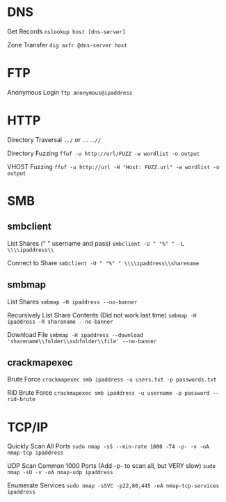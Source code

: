 # DNS

Get Records
`nslookup host [dns-server]`

Zone Transfer
`dig axfr @dns-server host`

# FTP

Anonymous Login
`ftp anonymous@ipaddress`

# HTTP

Directory Traversal
`../` or `....//`

Directory Fuzzing
`ffuf -u http://url/FUZZ -w wordlist -o output`

VHOST Fuzzing
`ffuf -u http://url -H "Host: FUZZ.url" -w wordlist -o output`

# SMB

## smbclient

List Shares (" " username and pass)
`smbclient -U " "%" " -L \\\\ipaddress\\`

Connect to Share
`smbclient -U " "%" " \\\\ipaddress\\sharename`
## smbmap

List Shares
`smbmap -H ipaddress --no-banner`

Recursively List Share Contents (Did not work last time)
`smbmap -H ipaddress -R sharename --no-banner`

Download File
`smbmap -H ipaddress --download 'sharename\\folder\\subfolder\\file' --no-banner`

## crackmapexec

Brute Force
`crackmapexec smb ipaddress -u users.txt -p passwords.txt`

RID Brute Force
`crackmapexec smb ipaddress -u username -p password --rid-brute`

# TCP/IP

Quickly Scan All Ports
`sudo nmap -sS --min-rate 1000 -T4 -p- -v -oA nmap-tcp ipaddress`

UDP Scan Common 1000 Ports (Add -p- to scan all, but VERY slow)
`sudo nmap -sU -v -oA nmap-udp ipaddress`

Enumerate Services
`sudo nmap -sSVC -p22,80,445 -oA nmap-tcp-services ipaddress`

